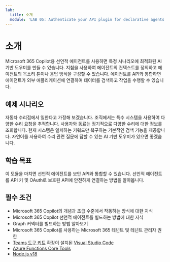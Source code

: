 ```yaml
---
lab:
  title: 소개
  module: 'LAB 05: Authenticate your API plugin for declarative agents with secured APIs'
---
```


# 소개

Microsoft 365 Copilot용 선언적 에이전트를 사용하면 특정 시나리오에 최적화된 AI 기반 도우미를 만들 수 있습니다. 지침을 사용하여 에이전트의 컨텍스트를 정의하고 에이전트의 목소리 톤이나 응답 방식을 구성할 수 있습니다. 에이전트를 API와 통합하면 에이전트가 외부 애플리케이션에 연결하여 데이터를 검색하고 작업을 수행할 수 있습니다.

## 예제 시나리오

자동차 수리점에서 일한다고 가정해 보겠습니다. 조직에서는 특수 시스템을 사용하여 다양한 수리 요청을 추적합니다. 사용자와 동료는 정기적으로 다양한 수리에 대한 정보를 조회합니다. 현재 시스템은 일치하는 키워드만 복구하는 기본적인 검색 기능을 제공합니다. 자연어를 사용하여 수리 관련 질문에 답할 수 있는 AI 기반 도우미가 있으면 좋겠습니다.

## 학습 목표

이 모듈을 마치면 선언적 에이전트를 보안 API와 통합할 수 있습니다. 선언적 에이전트를 API 키 및 OAuth로 보호된 API에 안전하게 연결하는 방법을 알아봅니다.

## 필수 조건

- Microsoft 365 Copilot의 개념과 초급 수준에서 작동하는 방식에 대한 지식
- Microsoft 365 Copilot 선언적 에이전트를 빌드하는 방법에 대한 지식
- Graph 커넥터를 빌드하는 방법 알아보기
- Microsoft 365 Copilot를 사용하는 Microsoft 365 테넌트 및 테넌트 관리자 권한
- [Teams 도구 키트](https://marketplace.visualstudio.com/items?itemName=TeamsDevApp.ms-teams-vscode-extension) 확장이 설치된 [Visual Studio Code](https://code.visualstudio.com/)
- [Azure Functions Core Tools](https://learn.microsoft.com/azure/azure-functions/functions-run-local#install-the-azure-functions-core-tools)
- [Node.js v18](https://nodejs.org/)
